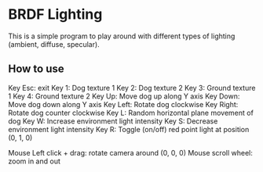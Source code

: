 # BRDF Lighting

This is a simple program to play around with different types of lighting (ambient, diffuse, specular).

## How to use

Key Esc: exit
Key 1: Dog texture 1
Key 2: Dog texture 2
Key 3: Ground texture 1
Key 4: Ground texture 2
Key Up: Move dog up along Y axis
Key Down: Move dog down along Y axis
Key Left: Rotate dog clockwise
Key Right: Rotate dog counter clockwise
Key L: Random horizontal plane movement of dog
Key W: Increase environment light intensity
Key S: Decrease environment light intensity
Key R: Toggle (on/off) red point light at position (0, 1, 0)

Mouse Left click + drag: rotate camera around (0, 0, 0)
Mouse scroll wheel: zoom in and out
